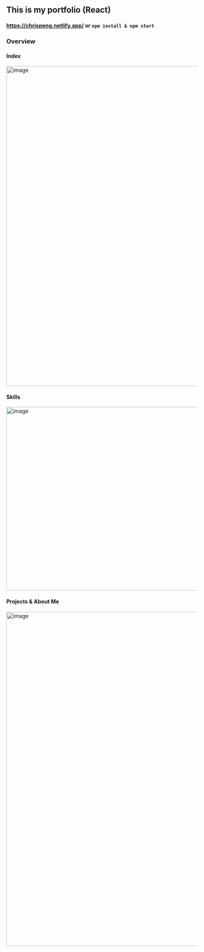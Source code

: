 ## This is my portfolio (React)
#### https://chrispeng.netlify.app/ or `npm install & npm start`

### Overview
#### Index
<img width="1884" height="840" alt="image" src="https://github.com/user-attachments/assets/fcd917e1-3139-4d24-a0d4-b689fc492ac9" />

#### Skills
<img width="1880" height="482" alt="image" src="https://github.com/user-attachments/assets/eb29fcaa-029a-447d-94ce-bfa163f9eb1e" />

#### Projects & About Me
<img width="1876" height="877" alt="image" src="https://github.com/user-attachments/assets/7caf4962-f749-4581-99e0-82e7490b8d03" />
